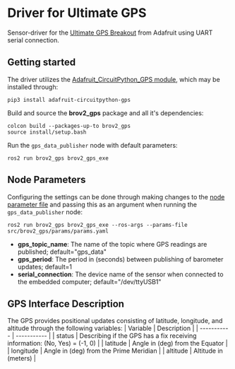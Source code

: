 # Driver for Ultimate GPS
Sensor-driver for the [Ultimate GPS Breakout](https://learn.adafruit.com/adafruit-ultimate-gps) from Adafruit using UART serial connection.

## Getting started
The driver utilizes the [Adafruit_CircuitPython_GPS module](https://github.com/adafruit/Adafruit_CircuitPython_GPS), which may be installed through:
```
pip3 install adafruit-circuitpython-gps
```

Build and source the **brov2_gps** package and all it's dependencies:
```
colcon build --packages-up-to brov2_gps
source install/setup.bash
```
Run the `gps_data_publisher` node with default parameters:
```
ros2 run brov2_gps brov2_gps_exe
```

## Node Parameters
Configuring the settings can be done through making changes to the [node parameter file](params/params.yaml) and passing this as an argument when running the `gps_data_publisher` node:
```
ros2 run brov2_gps brov2_gps_exe --ros-args --params-file src/brov2_gps/params/params.yaml
```
* **gps_topic_name**: The name of the topic where GPS readings are published; default="gps_data"
* **gps_period**: The period in (seconds) between publishing of barometer updates; default=1
* **serial_connection**: The device name of the sensor when connected to the embedded computer; default="/dev/ttyUSB1"

## GPS Interface Description
The GPS provides positional updates consisting of latitude, longitude, and altitude through the following variables:
| Variable      | Description |
| -----------   | ----------- |
| status        | Describing if the GPS has a fix receiving information: (No, Yes) = (-1, 0)            |
| latitude      | Angle in (deg) from the Equator                                                       |
| longitude     | Angle in (deg) from the Prime Meridian                                                |
| altitude      | Altitude in (meters)                                                                  | 